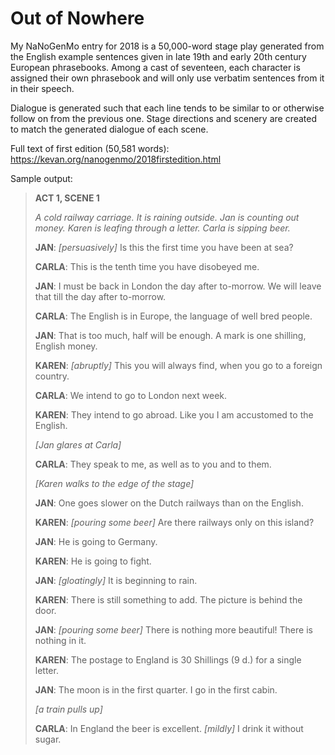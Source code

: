 # Out of Nowhere
My NaNoGenMo entry for 2018 is a 50,000-word stage play generated from the English example sentences given in late 19th and early 20th century European phrasebooks. Among a cast of seventeen, each character is assigned their own phrasebook and will only use verbatim sentences from it in their speech.

Dialogue is generated such that each line tends to be similar to or otherwise follow on from the previous one. Stage directions and scenery are created to match the generated dialogue of each scene.

Full text of first edition (50,581 words): https://kevan.org/nanogenmo/2018firstedition.html

Sample output:

>**ACT 1, SCENE 1**
>
>_A cold railway carriage. It is raining outside. Jan is counting out money. Karen is leafing through a letter. Carla is sipping beer._
>
>**JAN**:
> _[persuasively]_ Is this the first time you have been at sea?
>
>**CARLA**:
> This is the tenth time you have disobeyed me.
>
>**JAN**:
> I must be back in London the day after to-morrow. We will leave that till the day after to-morrow.
>
>**CARLA**:
> The English is in Europe, the language of well bred people.
>
>**JAN**:
> That is too much, half will be enough. A mark is one shilling, English money.
>
>**KAREN**:
> _[abruptly]_ This you will always find, when you go to a foreign country.
>
>**CARLA**:
> We intend to go to London next week.
>
>**KAREN**:
> They intend to go abroad. Like you I am accustomed to the English.
>
>_[Jan glares at Carla]_
>
>**CARLA**:
> They speak to me, as well as to you and to them.
>
>_[Karen walks to the edge of the stage]_
>
>**JAN**:
> One goes slower on the Dutch railways than on the English.
>
>**KAREN**:
> _[pouring some beer]_ Are there railways only on this island?
>
>**JAN**:
> He is going to Germany.
>
>**KAREN**:
> He is going to fight.
>
>**JAN**:
> _[gloatingly]_ It is beginning to rain.
>
>**KAREN**:
> There is still something to add. The picture is behind the door.
>
>**JAN**:
> _[pouring some beer]_ There is nothing more beautiful! There is nothing in it.
>
>**KAREN**:
> The postage to England is 30 Shillings (9 d.) for a single letter.
>
>**JAN**:
> The moon is in the first quarter. I go in the first cabin.
>
>_[a train pulls up]_
>
>**CARLA**:
> In England the beer is excellent. _[mildly]_ I drink it without sugar.
